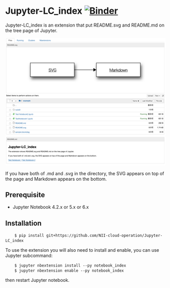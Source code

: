 # Jupyter-LC\_index [![Binder](https://mybinder.org/badge_logo.svg)](https://mybinder.org/v2/gh/NII-cloud-operation/Jupyter-LC_index/)

Jupyter-LC\_index is an extension that put README.svg and README.md on the tree page of Jupyter.

![example](./example/image.png)

If you have both of .md and .svg in the directory, the SVG appears on top of the page and Markdown appears on the bottom.

## Prerequisite

* Jupyter Notebook 4.2.x or 5.x or 6.x

## Installation

        $ pip install git+https://github.com/NII-cloud-operation/Jupyter-LC_index

To use the extension you will also need to install and enable, you can use Jupyter subcommand:

        $ jupyter nbextension install --py notebook_index
        $ jupyter nbextension enable --py notebook_index

then restart Jupyter notebook.
